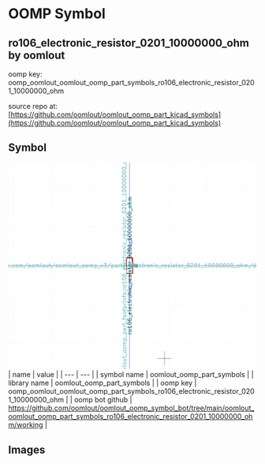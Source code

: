 # OOMP Symbol  
## ro106_electronic_resistor_0201_10000000_ohm  by oomlout  
  
oomp key: oomp_oomlout_oomlout_oomp_part_symbols_ro106_electronic_resistor_0201_10000000_ohm  
  
source repo at: [https://github.com/oomlout/oomlout_oomp_part_kicad_symbols](https://github.com/oomlout/oomlout_oomp_part_kicad_symbols)  
## Symbol  
  
[![working.png](working_600.png)](working.png)  
| name | value | 
| --- | --- | 
| symbol name | oomlout_oomp_part_symbols | 
| library name | oomlout_oomp_part_symbols | 
| oomp key | oomp_oomlout_oomlout_oomp_part_symbols_ro106_electronic_resistor_0201_10000000_ohm | 
| oomp bot github | https://github.com/oomlout/oomlout_oomp_symbol_bot/tree/main/oomlout_oomlout_oomp_part_symbols_ro106_electronic_resistor_0201_10000000_ohm/working | 
## Images  
